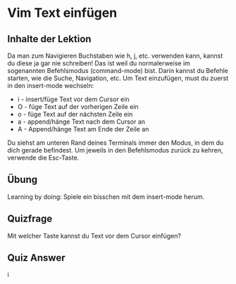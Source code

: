 # Vim Text einfügen

## Inhalte der Lektion

Da man zum Navigieren Buchstaben wie h, j, etc. verwenden kann, kannst du diese ja gar nie schreiben! Das ist weil du normalerweise im sogenannten Befehlsmodus (command-mode) bist. Darin kannst du Befehle starten, wie die Suche, Navigation, etc. Um Text einzufügen, must du zuerst in den insert-mode wechseln:

* i - insert/füge Text vor dem Cursor ein
* O - füge Text auf der vorherigen Zeile ein
* o - füge Text auf der nächsten Zeile ein
* a - append/hänge Text nach dem Cursor an
* A - Append/hänge Text am Ende der Zeile an

Du siehst am unteren Rand deines Terminals immer den Modus, in dem du dich gerade befindest. Um jeweils in den Befehlsmodus zurück zu kehren, verwende die Esc-Taste.

## Übung

Learning by doing: Spiele ein bisschen mit dem insert-mode herum.

## Quizfrage

Mit welcher Taste kannst du Text vor dem Cursor einfügen?

## Quiz Answer

i

